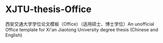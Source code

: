 # XJTU-thesis-Office
西安交通大学学位论文模板（Office）（适用硕士、博士学位）An unofficial Office template for Xi'an Jiaotong University degree thesis (Chinese and English)
